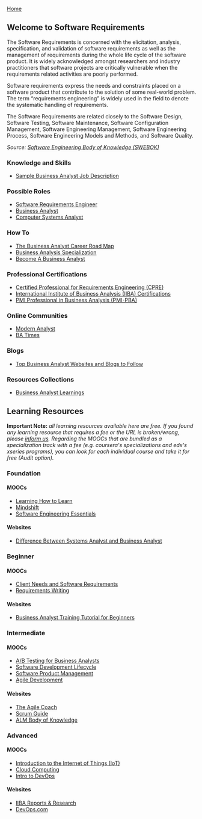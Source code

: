 [Home](index.md)
## Welcome to Software Requirements

The Software Requirements is concerned with the elicitation, analysis, specification, and validation of software requirements as well as the management of requirements during the whole life cycle of the software product. It is widely acknowledged amongst researchers and industry practitioners that software projects are critically vulnerable when the requirements related activities are poorly performed.

Software requirements express the needs and constraints placed on a software product that contribute to the solution of some real-world problem. The term “requirements engineering” is widely used in the field to denote the systematic handling of requirements.

The Software Requirements are related closely to the Software Design, Software Testing, Software Maintenance, Software Configuration Management, Software Engineering Management, Software Engineering Process, Software Engineering Models and Methods, and Software
Quality.

*Source: [Software Engineering Body of Knowledge (SWEBOK)](https://www.computer.org/education/bodies-of-knowledge/software-engineering)*

### Knowledge and Skills

- [Sample Business Analyst Job Description](https://business.linkedin.com/talent-solutions/job-descriptions/business-analyst)

### Possible Roles

- [Software Requirements Engineer](https://modernanalyst.com/TheProfession/Roles/RequirementsEngineer.aspx)
- [Business Analyst](https://www.iiba.org/professional-development/career-centre/what-is-business-analysis/)
- [Computer Systems Analyst](https://www.fieldengineer.com/skills/computer-systems-analyst)

### How To

- [The Business Analyst Career Road Map](https://www.iiba.org/professional-development/knowledge-centre/articles/roles-ba-career-road-map/)
- [Business Analysis Specialization](https://www.iiba.org/career-resources/business-analysis-specialization/)
- [Become A Business Analyst](https://www.thebaguide.com/path-to-ba)

### Professional Certifications

- [Certified Professional for Requirements Engineering (CPRE)](https://www.ireb.org/en/cpre/)
- [International Institute of Business Analysis (IIBA) Certifications](https://www.iiba.org/business-analysis-certifications/iiba-certifications/)
- [PMI Professional in Business Analysis (PMI-PBA)](https://www.pmi.org/certifications/types/business-analysis-pba)

### Online Communities

- [Modern Analyst](http://www.modernanalyst.com/Home.aspx)
- [BA Times](https://www.batimes.com/)

### Blogs

- [Top Business Analyst Websites and Blogs to Follow](https://businessanalystlearnings.com/blog/2013/1/12/top-6-business-analyst-websites-and-blogs-to-follow)

### Resources Collections

- [Business Analyst Learnings](https://businessanalystlearnings.com/)

## Learning Resources

**Important Note:** *all learning resources available here are free. If you found any learning resource that requires a fee or the URL is broken/wrong, please [inform us](https://github.com/ayshahrah/seg/issues). Regarding the MOOCs that are bundled as a specialization track with a fee (e.g. coursera's specializations and edx's xseries programs), you can look for each individual course and take it for free (Audit option).*

### Foundation

#### MOOCs

- [Learning How to Learn](https://www.coursera.org/learn/learning-how-to-learn)
- [Mindshift](https://www.coursera.org/learn/mindshift)
- [Software Engineering Essentials](https://www.edx.org/course/software-engineering-essentials)

#### Websites

- [Difference Between Systems Analyst and Business Analyst](http://www.modernanalyst.com/Resources/Articles/tabid/115/ID/185/Difference-Between-Systems-Analyst-and-Business-Analyst.aspx)

### Beginner

#### MOOCs

- [Client Needs and Software Requirements](https://www.coursera.org/learn/client-needs-and-software-requirements)
- [Requirements Writing](https://www.coursera.org/learn/requirements-writing)

#### Websites

- [Business Analyst Training Tutorial for Beginners](https://www.guru99.com/business-analyst-tutorial-course.html)

### Intermediate

#### MOOCs

- [A/B Testing for Business Analysts](https://www.udacity.com/course/ab-testing--ud979)
- [Software Development Lifecycle](https://www.coursera.org/specializations/software-development-lifecycle)
- [Software Product Management](https://www.coursera.org/specializations/product-management)
- [Agile Development](https://www.coursera.org/specializations/agile-development)

#### Websites

- [The Agile Coach](https://www.atlassian.com/agile)
- [Scrum Guide](http://www.scrumguides.org/)
- [ALM Body of Knowledge](http://www.almbok.com/)

### Advanced

#### MOOCs

- [Introduction to the Internet of Things (IoT)](https://www.edx.org/course/introduction-to-the-internet-of-things-iot-1)
- [Cloud Computing](https://www.coursera.org/specializations/cloud-computing)
- [Intro to DevOps](https://www.udacity.com/course/intro-to-devops--ud611)

#### Websites

- [IIBA Reports & Research](https://www.iiba.org/standards-and-resources/reports--research/)
- [DevOps.com](https://devops.com/)

